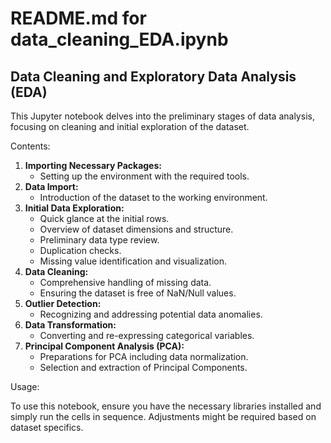 # README.md for data_cleaning_EDA.ipynb

## Data Cleaning and Exploratory Data Analysis (EDA)  
This Jupyter notebook delves into the preliminary stages of data analysis, focusing on cleaning and initial exploration of the dataset.

Contents:

1. **Importing Necessary Packages:**
   * Setting up the environment with the required tools.
2. **Data Import:**
   * Introduction of the dataset to the working environment.
3. **Initial Data Exploration:**
   * Quick glance at the initial rows.
   * Overview of dataset dimensions and structure.
   * Preliminary data type review.
   * Duplication checks.
   * Missing value identification and visualization.
4. **Data Cleaning:**
   * Comprehensive handling of missing data.
   * Ensuring the dataset is free of NaN/Null values.
5. **Outlier Detection:**
   * Recognizing and addressing potential data anomalies.
6. **Data Transformation:**
   * Converting and re-expressing categorical variables.
7. **Principal Component Analysis (PCA):**
   * Preparations for PCA including data normalization.
   * Selection and extraction of Principal Components.

Usage:

To use this notebook, ensure you have the necessary libraries installed and simply run the cells in sequence. Adjustments might be required based on dataset specifics.
